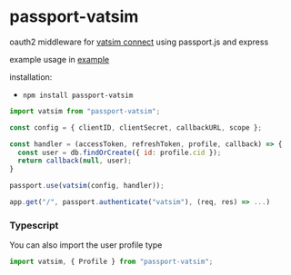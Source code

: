 # passport-vatsim

oauth2 middleware for [vatsim connect](https://github.com/vatsimnetwork/developer-info/wiki/Connect) using passport.js and express

example usage in [example](./example/app.ts)

installation:

* `npm install passport-vatsim`


```js
import vatsim from "passport-vatsim";

const config = { clientID, clientSecret, callbackURL, scope };

const handler = (accessToken, refreshToken, profile, callback) => {
  const user = db.findOrCreate({ id: profile.cid });
  return callback(null, user);
}

passport.use(vatsim(config, handler));
```

```js
app.get("/", passport.authenticate("vatsim"), (req, res) => ...)
```

### Typescript
You can also import the user profile type
```js
import vatsim, { Profile } from "passport-vatsim";
```